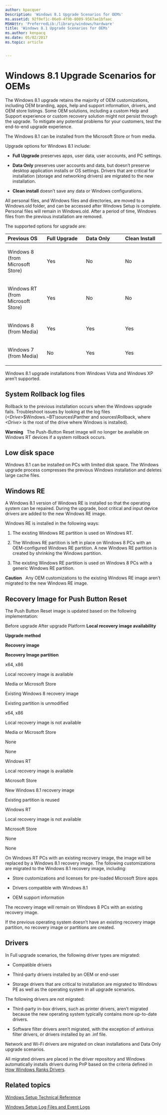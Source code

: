 ```yaml
---
author: kpacquer
Description: 'Windows 8.1 Upgrade Scenarios for OEMs'
ms.assetid: 92f0ef1c-06e0-4f9b-8009-9567ae1bfaac
MSHAttr: 'PreferredLib:/library/windows/hardware'
title: 'Windows 8.1 Upgrade Scenarios for OEMs'
ms.author: kenpacq
ms.date: 05/02/2017
ms.topic: article


---
```


# Windows 8.1 Upgrade Scenarios for OEMs


The Windows 8.1 upgrade retains the majority of OEM customizations, including OEM branding, apps, help and support information, drivers, and OEM store listings. Some OEM solutions, including a custom Help and Support experience or custom recovery solution might not persist through the upgrade. To mitigate any potential problems for your customers, test the end-to-end upgrade experience.

The Windows 8.1 can be installed from the Microsoft Store or from media.

Upgrade options for Windows 8.1 include:

-   **Full Upgrade** preserves apps, user data, user accounts, and PC settings.

-   **Data Only** preserves user accounts and data, but doesn’t preserve desktop application installs or OS settings. Drivers that are critical for installation (storage and networking drivers) are migrated to the new installation.

-   **Clean install** doesn’t save any data or Windows configurations.

All personal files, and Windows files and directories, are moved to a Windows.old folder, and can be accessed after Windows Setup is complete. Personal files will remain in Windows.old. After a period of time, Windows files from the previous installation are removed.

The supported options for upgrade are:

<table>
<colgroup>
<col width="25%" />
<col width="25%" />
<col width="25%" />
<col width="25%" />
</colgroup>
<thead>
<tr class="header">
<th align="left">Previous OS</th>
<th align="left">Full Upgrade</th>
<th align="left">Data Only</th>
<th align="left">Clean Install</th>
</tr>
</thead>
<tbody>
<tr class="odd">
<td align="left"><p>Windows 8 (from Microsoft Store)</p></td>
<td align="left"><p>Yes</p></td>
<td align="left"><p>No</p></td>
<td align="left"><p>No</p></td>
</tr>
<tr class="even">
<td align="left"><p>Windows RT (from Microsoft Store)</p></td>
<td align="left"><p>Yes</p></td>
<td align="left"><p>No</p></td>
<td align="left"><p>No</p></td>
</tr>
<tr class="odd">
<td align="left"><p>Windows 8 (from Media)</p></td>
<td align="left"><p>Yes</p></td>
<td align="left"><p>Yes</p></td>
<td align="left"><p>Yes</p></td>
</tr>
<tr class="even">
<td align="left"><p>Windows 7 (from Media)</p></td>
<td align="left"><p>No</p></td>
<td align="left"><p>Yes</p></td>
<td align="left"><p>Yes</p></td>
</tr>
</tbody>
</table>

 

Windows 8.1 upgrade installations from Windows Vista and Windows XP aren’t supported.

## <span id="ROLLBACK"></span><span id="rollback"></span>System Rollback log files


Rollback to the previous installation occurs when the Windows upgrade fails. Troubleshoot issues by looking at the log files (*&lt;Drive&gt;*$Windows.~BT\\sources\\Panther and sources\\Rollback, where *&lt;Drive&gt;* is the root of the drive where Windows is installed).

**Warning**  
The Push-Button Reset image will no longer be available on Windows RT devices if a system rollback occurs.

 

## <span id="LOWDISK"></span><span id="lowdisk"></span>Low disk space


Windows 8.1 can be installed on PCs with limited disk space. The Windows upgrade process compresses the previous Windows installation and deletes large cache files.

## <span id="WinRE"></span><span id="winre"></span><span id="WINRE"></span>Windows RE


A Windows 8.1 version of Windows RE is installed so that the operating system can be repaired. During the upgrade, boot critical and input device drivers are added to the new Windows RE image.

Windows RE is installed in the following ways:

1.  The existing Windows RE partition is used on Windows RT.

2.  The Windows RE partition is left in place on Windows 8 PCs with an OEM-configured Windows RE partition. A new Windows RE partition is created by shrinking the Windows partition.

3.  The existing Windows RE partition is used on Windows 8 PCs with a generic Windows RE partition.

**Caution**  
Any OEM customizations to the existing Windows RE image aren’t migrated to the new Windows RE image.

 

## <span id="RECPBR"></span><span id="recpbr"></span>Recovery Image for Push Button Reset


The Push Button Reset image is updated based on the following implementation:

Before upgrade
After upgrade
Platform
**Local recovery image availability**

**Upgrade method**

**Recovery image**

**Recovery Image partition**

x64, x86

Local recovery image is available

Media or Microsoft Store

Existing Windows 8 recovery image

Existing partition is unmodified

x64, x86

Local recovery image is not available

Media or Microsoft Store

None

None

Windows RT

Local recovery image is available

Microsoft Store

New Windows 8.1 recovery image

Existing partition is reused

Windows RT

Local recovery image is not available

Microsoft Store

None

None

 

On Windows RT PCs with an existing recovery image, the image will be replaced by a Windows 8.1 recovery image. The following customizations are migrated to the Windows 8.1 recovery image, including:

-   Store customizations and licenses for pre-loaded Microsoft Store apps

-   Drivers compatible with Windows 8.1

-   OEM support information

The recovery image will remain on Windows 8 PCs with an existing recovery image.

If the previous operating system doesn’t have an existing recovery image partition, no recovery image or partitions are created.

## <span id="DRIVERS"></span><span id="drivers"></span>Drivers


In Full upgrade scenarios, the following driver types are migrated:

-   Compatible drivers

-   Third-party drivers installed by an OEM or end-user

-   Storage drivers that are critical to installation are migrated to Windows PE as well as the operating system in all upgrade scenarios.

The following drivers are not migrated:

-   Third-party in-box drivers, such as printer drivers, aren’t migrated because the new operating system typically contains more up-to-date drivers.

-   Software filter drivers aren’t migrated, with the exception of antivirus filter drivers, or drivers installed by an .inf file.

Network and Wi-Fi drivers are migrated on clean installations and Data Only upgrade scenarios.

All migrated drivers are placed in the driver repository and Windows automatically installs drivers during PnP based on the criteria defined in [How Windows Ranks Drivers](http://go.microsoft.com/fwlink/?LinkId=294347).

## <span id="related_topics"></span>Related topics


[Windows Setup Technical Reference](windows-setup-technical-reference.md)

[Windows Setup Log Files and Event Logs](windows-setup-log-files-and-event-logs.md)

 

 







